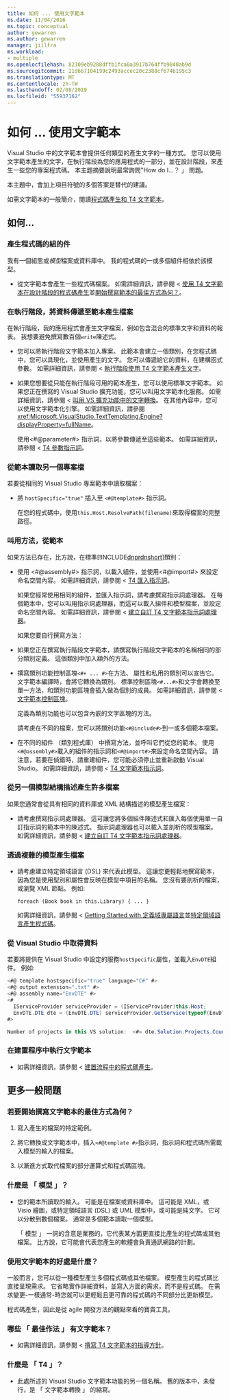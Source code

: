 ```yaml
---
title: 如何 ... 使用文字範本
ms.date: 11/04/2016
ms.topic: conceptual
author: gewarren
ms.author: gewarren
manager: jillfra
ms.workload:
- multiple
ms.openlocfilehash: 82309eb9288dffb1fca0a3917b764ffb9040ab9d
ms.sourcegitcommit: 21d667104199c2493accec20c2388cf674b195c3
ms.translationtype: MT
ms.contentlocale: zh-TW
ms.lasthandoff: 02/08/2019
ms.locfileid: "55937162"
---
```

# <a name="how-to--with-text-templates"></a>如何 ... 使用文字範本
Visual Studio 中的文字範本會提供任何類型的產生文字的一種方式。 您可以使用文字範本產生的文字，在執行階段為您的應用程式的一部分，並在設計階段，來產生一些您的專案程式碼。 本主題摘要說明最常詢問"How do I...？ 」 問題。

 本主題中，會加上項目符號的多個答案是替代的建議。

 如需文字範本的一般簡介，閱讀[程式碼產生和 T4 文字範本](../modeling/code-generation-and-t4-text-templates.md)。

## <a name="how-to-"></a>如何...

### <a name="generate-part-of-my-application-code"></a>產生程式碼的組的件
 我有一個組態或*模型*檔案或資料庫中。 我的程式碼的一或多個組件相依於該模型。

-   從文字範本會產生一些程式碼檔案。 如需詳細資訊，請參閱 <<c0> [ 使用 T4 文字範本在設計階段的程式碼產生](../modeling/design-time-code-generation-by-using-t4-text-templates.md)並[開始撰寫範本的最佳方式為何？](#starting)。

### <a name="generate-files-at-run-time-passing-data-into-the-template"></a>在執行階段，將資料傳遞至範本產生檔案
 在執行階段，我的應用程式會產生文字檔案，例如包含混合的標準文字和資料的報表。 我想要避免撰寫數百個`write`陳述式。

-   您可以將執行階段文字範本加入專案。 此範本會建立一個類別，在您程式碼中，您可以具現化，並使用產生的文字。 您可以傳遞給它的資料，在建構函式參數。 如需詳細資訊，請參閱 <<c0> [ 執行階段使用 T4 文字範本產生文字](../modeling/run-time-text-generation-with-t4-text-templates.md)。

-   如果您想要從只能在執行階段可用的範本產生，您可以使用標準文字範本。 如果您正在撰寫的 Visual Studio 擴充功能，您可以叫用文字範本化服務。 如需詳細資訊，請參閱 <<c0> [ 叫用 VS 擴充功能中的文字轉換](../modeling/invoking-text-transformation-in-a-vs-extension.md)。 在其他內容中，您可以使用文字範本化引擎。 如需詳細資訊，請參閱<xref:Microsoft.VisualStudio.TextTemplating.Engine?displayProperty=fullName>。

     使用\<#@parameter#> 指示詞，以將參數傳遞至這些範本。 如需詳細資訊，請參閱 < [T4 參數指示詞](../modeling/t4-parameter-directive.md)。

### <a name="read-another-project-file-from-a-template"></a>從範本讀取另一個專案檔
 若要從相同的 Visual Studio 專案範本中讀取檔案：

-   將 `hostSpecific="true"` 插入至 `<#@template#>` 指示詞。

     在您的程式碼中，使用`this.Host.ResolvePath(filename)`來取得檔案的完整路徑。

### <a name="invoke-methods-from-a-template"></a>叫用方法，從範本
 如果方法已存在，比方說，在標準[!INCLUDE[dnprdnshort](../code-quality/includes/dnprdnshort_md.md)]類別：

- 使用  \<#@assembly#> 指示詞，以載入組件，並使用\<#@import#> 來設定命名空間內容。 如需詳細資訊，請參閱 < [T4 匯入指示詞](../modeling/t4-import-directive.md)。

   如果您經常使用相同的組件，並匯入指示詞，請考慮撰寫指示詞處理器。 在每個範本中，您可以叫用指示詞處理器，而這可以載入組件和模型檔案，並設定命名空間內容。 如需詳細資訊，請參閱 <<c0> [ 建立自訂 T4 文字範本指示詞處理器](../modeling/creating-custom-t4-text-template-directive-processors.md)。

  如果您要自行撰寫方法：

- 如果您正在撰寫執行階段文字範本，請撰寫執行階段文字範本的名稱相同的部分類別定義。 這個類別中加入額外的方法。

- 撰寫類別功能控制區塊`<#+ ... #>`在方法、 屬性和私用的類別可以宣告它。 文字範本編譯時，會將它轉換為類別。 標準控制區塊`<#...#>`和文字會轉換至單一方法，和類別功能區塊會插入做為個別的成員。 如需詳細資訊，請參閱 <<c0> [ 文字範本控制區塊](../modeling/text-template-control-blocks.md)。

   定義為類別功能也可以包含內嵌的文字區塊的方法。

   請考慮在不同的檔案，您可以將類別功能`<#@include#>`到一或多個範本檔案。

- 在不同的組件 （類別程式庫） 中撰寫方法，並呼叫它們從您的範本。 使用`<#@assembly#>`載入的組件的指示詞和`<#@import#>`來設定命名空間內容。 請注意，若要在偵錯時，請重建組件，您可能必須停止並重新啟動 Visual Studio。 如需詳細資訊，請參閱 < [T4 文字範本指示詞](../modeling/t4-text-template-directives.md)。

### <a name="generate-many-files-from-one-model-schema"></a>從另一個模型結構描述產生許多檔案
 如果您通常會從具有相同的資料庫或 XML 結構描述的模型產生檔案：

-   請考慮撰寫指示詞處理器。 這可讓您將多個組件陳述式和匯入每個使用單一自訂指示詞的範本中的陳述式。 指示詞處理器也可以載入並剖析的模型檔案。 如需詳細資訊，請參閱 <<c0> [ 建立自訂 T4 文字範本指示詞處理器](../modeling/creating-custom-t4-text-template-directive-processors.md)。

### <a name="generate-files-from-a-complex-model"></a>透過複雜的模型產生檔案

-   請考慮建立特定領域語言 (DSL) 來代表此模型。 這讓您更輕鬆地撰寫範本，因為您是使用型別和屬性會反映在模型中項目的名稱。 您沒有要剖析的檔案，或瀏覽 XML 節點。 例如: 

     `foreach (Book book in this.Library) { ... }`

     如需詳細資訊，請參閱 < [Getting Started with 定義域專屬語言](../modeling/getting-started-with-domain-specific-languages.md)並[特定領域語言產生程式碼](../modeling/generating-code-from-a-domain-specific-language.md)。

### <a name="get-data-from-visual-studio"></a>從 Visual Studio 中取得資料
 若要將提供在 Visual Studio 中設定的服務`hostSpecific`屬性，並載入`EnvDTE`組件。 例如: 

```csharp
<#@ template hostspecific="true" language="C#" #>
<#@ output extension=".txt" #>
<#@ assembly name="EnvDTE" #>
<#
  IServiceProvider serviceProvider = (IServiceProvider)this.Host;
  EnvDTE.DTE dte = (EnvDTE.DTE) serviceProvider.GetService(typeof(EnvDTE.DTE));
#>

Number of projects in this VS solution:  <#= dte.Solution.Projects.Count #>
```

### <a name="execute-text-templates-in-the-build-process"></a>在建置程序中執行文字範本

-   如需詳細資訊，請參閱 <<c0> [ 建置流程中的程式碼產生](../modeling/code-generation-in-a-build-process.md)。

## <a name="more-general-questions"></a>更多一般問題

### <a name="starting"></a> 若要開始撰寫文字範本的最佳方式為何？

1.  寫入產生的檔案的特定範例。

2.  將它轉換成文字範本中，插入`<#@template #>`指示詞，指示詞和程式碼所需載入模型的輸入的檔案。

3.  以漸進方式取代檔案的部分運算式和程式碼區塊。

### <a name="what-is-a-model"></a>什麼是 「 模型 」？

-   您的範本所讀取的輸入。 可能是在檔案或資料庫中。 這可能是 XML，或 Visio 繪圖，或特定領域語言 (DSL) 或 UML 模型中，或可能是純文字。 它可以分散到數個檔案。 通常是多個範本讀取一個模型。

     「 模型 」 一詞的含意是業務的，它代表某方面更直接比產生的程式碼或其他檔案。 比方說，它可能會代表您產生的軟體會負責通訊網路的計劃。

### <a name="what-is-the-benefit-of-using-text-templates"></a>使用文字範本的好處是什麼？
 一般而言，您可以從一種模型產生多個程式碼或其他檔案。 模型產生的程式碼比直接呈現需求。 它省略實作詳細資料，並寫入方面的需求，而不是程式碼。 在需求變更-一樣通常-時您就可以更輕鬆且更可靠的程式碼的不同部分比更新模型。

 程式碼產生，因此是從 agile 開發方法的觀點來看的寶貴工具。

### <a name="what-best-practices-are-there-for-text-templates"></a>哪些 「 最佳作法 」 有文字範本？

-   如需詳細資訊，請參閱 <<c0> [ 撰寫 T4 文字範本的指導方針](../modeling/guidelines-for-writing-t4-text-templates.md)。

### <a name="what-is-t4"></a>什麼是 「 T4 」？

-   此處所述的 Visual Studio 文字範本功能的另一個名稱。 舊的版本中，未發行，是 「 文字範本轉換 」 的縮寫。
